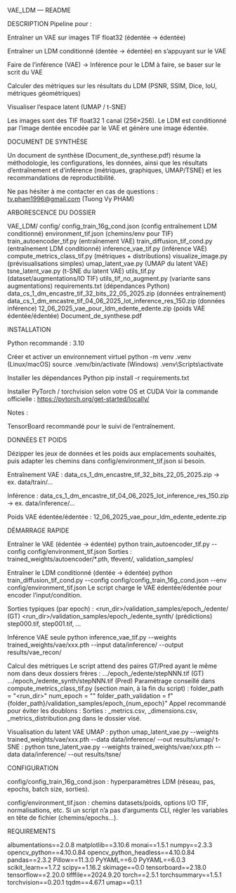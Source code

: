 VAE_LDM — README

DESCRIPTION
Pipeline pour :

Entraîner un VAE sur images TIF float32 (édentée → édentée)

Entraîner un LDM conditionné (dentée → édentée) en s’appuyant sur le VAE

Faire de l’inférence (VAE) -> Inférence pour le LDM à faire, se baser sur le scrit du VAE

Calculer des métriques sur les résultats du LDM (PSNR, SSIM, Dice, IoU, métriques géométriques)

Visualiser l’espace latent (UMAP / t-SNE)

Les images sont des TIF float32 1 canal (256×256). Le LDM est conditionné par l’image dentée encodée par le VAE et génère une image édentée.

DOCUMENT DE SYNTHÈSE

Un document de synthèse (Document_de_synthese.pdf) résume la méthodologie, les configurations, les données, ainsi que les résultats d’entraînement et d’inférence
(métriques, graphiques, UMAP/TSNE) et les recommandations de reproductibilité.

Ne pas hésiter à me contacter en cas de questions : tv.pham1996@gmail.com (Tuong Vy PHAM)

ARBORESCENCE DU DOSSIER

VAE_LDM/
config/
config_train_16g_cond.json (config entraînement LDM conditionné)
environment_tif.json (chemins/env pour TIF)
train_autoencoder_tif.py (entraînement VAE)
train_diffusion_tif_cond.py (entraînement LDM conditionné)
inference_vae_tif.py (inférence VAE)
compute_metrics_class_tif.py (métriques + distributions)
visualize_image.py (prévisualisations simples)
umap_latent_vae.py (UMAP du latent VAE)
tsne_latent_vae.py (t-SNE du latent VAE)
utils_tif.py (dataset/augmentations/IO TIF)
utils_tif_no_augment.py (variante sans augmentations)
requirements.txt (dépendances Python)
data_cs_1_dm_encastre_tif_32_bits_22_05_2025.zip (données entraînement)
data_cs_1_dm_encastre_tif_04_06_2025_lot_inference_res_150.zip (données inférence)
12_06_2025_vae_pour_ldm_edente_edente.zip (poids VAE édentée/édentée)
Document_de_synthese.pdf

INSTALLATION

Python recommandé : 3.10

Créer et activer un environnement virtuel
python -m venv .venv
(Linux/macOS) source .venv/bin/activate
(Windows) .venv\\Scripts\\activate

Installer les dépendances Python
pip install -r requirements.txt

Installer PyTorch / torchvision selon votre OS et CUDA
Voir la commande officielle : https://pytorch.org/get-started/locally/

Notes :

TensorBoard recommandé pour le suivi de l’entraînement.

DONNÉES ET POIDS

Dézipper les jeux de données et les poids aux emplacements souhaités, puis adapter les chemins dans config/environment_tif.json si besoin.

Entraînement VAE :
data_cs_1_dm_encastre_tif_32_bits_22_05_2025.zip → ex. data/train/…

Inférence :
data_cs_1_dm_encastre_tif_04_06_2025_lot_inference_res_150.zip → ex. data/inference/…

Poids VAE édentée/édentée :
12_06_2025_vae_pour_ldm_edente_edente.zip

DÉMARRAGE RAPIDE

Entraîner le VAE (édentée → édentée)
python train_autoencoder_tif.py --config config/environment_tif.json
Sorties : trained_weights/autoencoder/\*.pth, tfevent/, validation_samples/

Entraîner le LDM conditionné (dentée → édentée)
python train_diffusion_tif_cond.py --config config/config_train_16g_cond.json --env config/environment_tif.json
Le script charge le VAE édentée/édentée pour encoder l’input/condition.

Sorties typiques (par epoch) :
\<run_dir>/validation_samples/epoch\_<N>/edente/ (GT)
\<run_dir>/validation_samples/epoch\_<N>/edente_synth/ (prédictions)
step000.tif, step001.tif, …

Inférence VAE seule
python inference_vae_tif.py --weights trained_weights/vae/xxx.pth --input data/inference/ --output results/vae_recon/

Calcul des métriques
Le script attend des paires GT/Pred ayant le même nom dans deux dossiers frères :
…/epoch\_<N>/edente/stepNNN.tif (GT)
…/epoch\_<N>/edente_synth/stepNNN.tif (Pred)
Paramétrage conseillé dans compute_metrics_class_tif.py (section main, à la fin du script) :
folder_path = "\<run_dir>"
num_epoch = "<N>"
folder_path_validation = f"{folder_path}/validation_samples/epoch\_{num_epoch}"
Appel recommandé pour éviter les doublons :
Sorties : \_metrics.csv, \_dimensions.csv, \_metrics_distribution.png dans le dossier visé.

Visualisation du latent VAE
UMAP : python umap_latent_vae.py --weights trained_weights/vae/xxx.pth --data data/inference/ --out results/umap/
t-SNE : python tsne_latent_vae.py --weights trained_weights/vae/xxx.pth --data data/inference/ --out results/tsne/

CONFIGURATION

config/config_train_16g_cond.json : hyperparamètres LDM (réseau, pas, epochs, batch size, sorties).

config/environment_tif.json : chemins datasets/poids, options I/O TIF, normalisations, etc.
Si un script n’a pas d’arguments CLI, régler les variables en tête de fichier (chemins/epochs…).

REQUIREMENTS

albumentations==2.0.8
matplotlib==3.10.6
monai==1.5.1
numpy==2.3.3
opencv_python==4.10.0.84
opencv_python_headless==4.10.0.84
pandas==2.3.2
Pillow==11.3.0
PyYAML==6.0
PyYAML==6.0.3
scikit_learn==1.7.2
scipy==1.16.2
skimage==0.0
tensorboard==2.18.0
tensorflow==2.20.0
tifffile==2024.9.20
torch==2.5.1
torchsummary==1.5.1
torchvision==0.20.1
tqdm==4.67.1
umap==0.1.1
